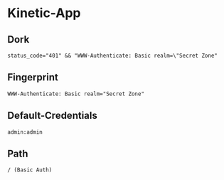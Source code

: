 # Kinetic-App

## Dork
```
status_code="401" && "WWW-Authenticate: Basic realm=\"Secret Zone"
```
## Fingerprint
```
WWW-Authenticate: Basic realm="Secret Zone"
```

## Default-Credentials
```
admin:admin
```

## Path
```
/ (Basic Auth)
```
